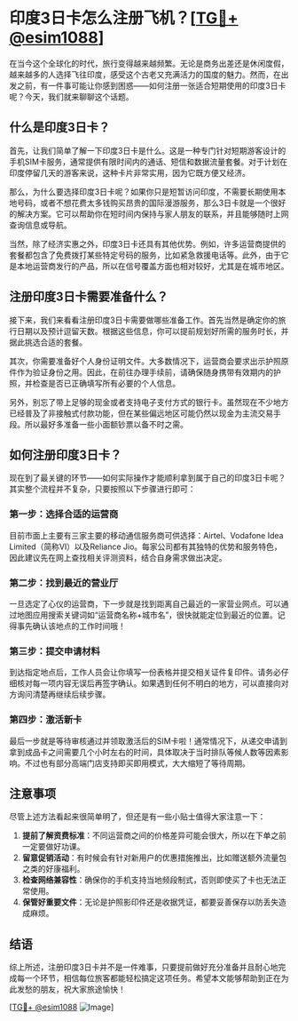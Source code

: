 # 印度3日卡怎么注册飞机？[[TG💪+ @esim1088](https://t.me/s/esim1088)]

在当今这个全球化的时代，旅行变得越来越频繁。无论是商务出差还是休闲度假，越来越多的人选择飞往印度，感受这个古老又充满活力的国度的魅力。然而，在出发之前，有一件事可能让你感到困惑——如何注册一张适合短期使用的印度3日卡呢？今天，我们就来聊聊这个话题。

## 什么是印度3日卡？

首先，让我们简单了解一下印度3日卡是什么。这是一种专门针对短期游客设计的手机SIM卡服务，通常提供有限时间内的通话、短信和数据流量套餐。对于计划在印度停留几天的游客来说，这种卡片非常实用，因为它既方便又经济。

那么，为什么要选择印度3日卡呢？如果你只是短暂访问印度，不需要长期使用本地号码，或者不想花费太多钱购买昂贵的国际漫游服务，那么3日卡就是一个很好的解决方案。它可以帮助你在短时间内保持与家人朋友的联系，并且能够随时上网查询信息或导航。

当然，除了经济实惠之外，印度3日卡还具有其他优势。例如，许多运营商提供的套餐都包含了免费拨打某些特定号码的服务，比如紧急救援电话等。此外，由于它是本地运营商发行的产品，所以在信号覆盖方面也相对较好，尤其是在城市地区。

## 注册印度3日卡需要准备什么？

接下来，我们来看看注册印度3日卡需要做哪些准备工作。首先当然是确定你的旅行日期以及预计逗留天数。根据这些信息，你可以提前规划好所需的服务时长，并据此挑选合适的套餐。

其次，你需要准备好个人身份证明文件。大多数情况下，运营商会要求出示护照原件作为验证身份之用。因此，在前往办理手续前，请确保随身携带有效期内的护照，并检查是否已正确填写所有必要的个人信息。

另外，别忘了带上足够的现金或者支持电子支付方式的银行卡。虽然现在不少地方已经普及了非接触式付款功能，但在某些偏远地区可能仍然以现金为主流交易手段。所以最好多准备一些小面额钞票以备不时之需。

## 如何注册印度3日卡？

现在到了最关键的环节——如何实际操作才能顺利拿到属于自己的印度3日卡呢？其实整个流程并不复杂，只要按照以下步骤进行即可：

### 第一步：选择合适的运营商

目前市面上主要有三家主要的移动通信服务商可供选择：Airtel、Vodafone Idea Limited（简称VI）以及Reliance Jio。每家公司都有其独特的优势和服务特色，因此建议先在网上查找相关评测资料，结合自身需求做出决定。

### 第二步：找到最近的营业厅

一旦选定了心仪的运营商，下一步就是找到距离自己最近的一家营业网点。可以通过地图应用搜索关键词如“运营商名称+城市名”，很快就能定位到最近的位置。记得事先确认该地点的工作时间哦！

### 第三步：提交申请材料

到达指定地点后，工作人员会让你填写一份表格并提交相关证件复印件。请务必仔细核对每一项内容无误后再签字确认。如果遇到任何不明白的地方，可以直接向对方询问清楚再继续后续步骤。

### 第四步：激活新卡

最后一步就是等待审核通过并领取激活后的SIM卡啦！通常情况下，从递交申请到拿到成品卡之间需要几个小时左右的时间，具体取决于当时排队等候人数等因素影响。不过也有部分高端门店支持即买即用模式，大大缩短了等待周期。

## 注意事项

尽管上述方法看起来很简单明了，但还是有一些小贴士值得大家注意一下：

1. **提前了解资费标准**：不同运营商之间的价格差异可能会很大，所以在下单之前一定要做好功课。
2. **留意促销活动**：有时候会有针对新用户的优惠措施推出，比如赠送额外流量包之类的好康福利。
3. **检查网络兼容性**：确保你的手机支持当地频段制式，否则即使买了卡也无法正常使用。
4. **保管好重要文件**：无论是护照影印件还是收据凭证，都要妥善保存以防丢失造成麻烦。

## 结语

综上所述，注册印度3日卡并不是一件难事，只要提前做好充分准备并且耐心地完成每一个环节，相信每位旅客都能轻松搞定这项任务。希望本文能够帮助到正在为此发愁的朋友，祝大家旅途愉快！

[[TG💪+ @esim1088](https://t.me/s/esim1088) ![Image](https://i.postimg.cc/4NQfJmqS/Snipaste-2025-05-13-00-14-12.png)]